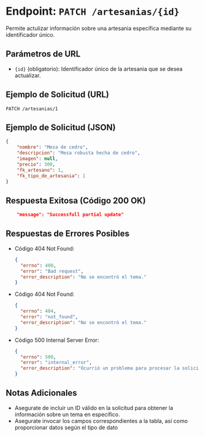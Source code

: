 # Endpoint: `PATCH /artesanias/{id}`

Permite actulizar información sobre una artesania específica mediante su identificador único.

## Parámetros de URL
- `{id}` (obligatorio): Identificador único de la artesania que se desea actualizar.

## Ejemplo de Solicitud (URL)
```http
PATCH /artesanias/1
```
## Ejemplo de Solicitud (JSON)
```json
{
    "nombre": "Mesa de cedro",
    "descripcion": "Mesa robusta hecha de cedro",
    "imagen": null,
    "precio": 300,
    "fk_artesano": 1,
    "fk_tipo_de_artesania": 1
}
```

## Respuesta Exitosa (Código 200 OK)
```json
    "message": "Successfull partial update"
```

## Respuestas de Errores Posibles
- Código 404 Not Found:

  ```json
  {
    "errno": 400,
    "error": "Bad request",
    "error_description": "No se encontró el tema."
  }
  ```
- Código 404 Not Found:

  ```json
  {
    "errno": 404,
    "error": "not_found",
    "error_description": "No se encontró el tema."
  }
  ```

- Código 500 Internal Server Error:
  ```json
  {
    "errno": 500,
    "error": "internal_error",
    "error_description": "Ocurrió un problema para procesar la solicitud"
  }
  ``` 

## Notas Adicionales

- Asegurate de incluir un ID válido en la solicitud para obtener la información
  sobre un tema en específico.
- Asegurate invocar los campos correspondientes a la tabla, así como proporcionar datos según el tipo de dato